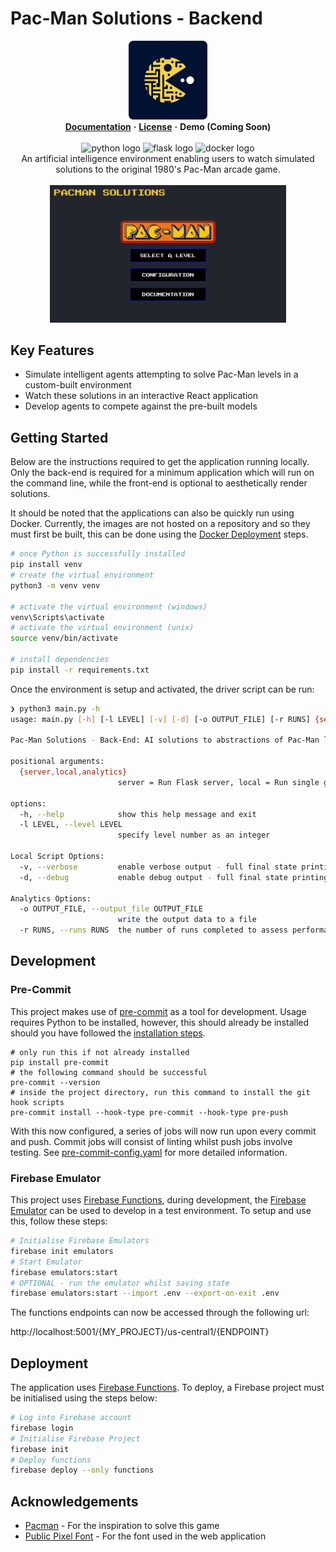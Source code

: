 # Pac-Man Solutions - Backend

<div align="center">
  <img src=assets/solutions-logo.png alt="Pac-Man Solutions Logo" width="25%"/>
</div>

<div align="center">
  <a href="[docs-link]"><strong>Documentation</strong></a>
  <strong>·</strong>
  <a href="license.txt"><strong>License</strong></a>
  <strong>·</strong>
  <strong>Demo (Coming Soon)</strong>
  <br/>
  <br/>
  <img src="https://img.shields.io/badge/python-3670A0?style=for-the-badge&logo=python&logoColor=ffdd54" alt="python logo"/>
  <img src="https://img.shields.io/badge/flask-%23000.svg?style=for-the-badge&logo=flask&logoColor=white" alt="flask logo"/>
  <img src="https://img.shields.io/badge/docker-%230db7ed.svg?style=for-the-badge&logo=docker&logoColor=white" alt="docker logo"/>
</div>

<div align="center" width="50%">
An artificial intelligence environment enabling users to watch simulated solutions to the original 1980's Pac-Man arcade game.
</div>

<br/>
<div align="center">
  <img src=assets/demo.gif alt="Demo gif" width="75%"/>
</div>

## Key Features

- Simulate intelligent agents attempting to solve Pac-Man levels in a custom-built environment
- Watch these solutions in an interactive React application
- Develop agents to compete against the pre-built models

## Getting Started

Below are the instructions required to get the application running locally. Only the back-end is required for a minimum application which will run on the command line, while the front-end is optional to aesthetically render solutions.

It should be noted that the applications can also be quickly run using Docker. Currently, the images are not hosted on a repository and so they must first be built, this can be done using the [Docker Deployment](#deployment) steps.

```bash
# once Python is successfully installed
pip install venv
# create the virtual environment
python3 -m venv venv

# activate the virtual environment (windows)
venv\Scripts\activate
# activate the virtual environment (unix)
source venv/bin/activate

# install dependencies
pip install -r requirements.txt
```

Once the environment is setup and activated, the driver script can be run:

```bash
❯ python3 main.py -h
usage: main.py [-h] [-l LEVEL] [-v] [-d] [-o OUTPUT_FILE] [-r RUNS] {server,local,analytics}

Pac-Man Solutions - Back-End: AI solutions to abstractions of Pac-Man levels.

positional arguments:
  {server,local,analytics}
                        server = Run Flask server, local = Run single game, analytics = Run analytics tool

options:
  -h, --help            show this help message and exit
  -l LEVEL, --level LEVEL
                        specify level number as an integer

Local Script Options:
  -v, --verbose         enable verbose output - full final state printing
  -d, --debug           enable debug output - full final state printing + all noteworthy events

Analytics Options:
  -o OUTPUT_FILE, --output_file OUTPUT_FILE
                        write the output data to a file
  -r RUNS, --runs RUNS  the number of runs completed to assess performance
```

## Development

### Pre-Commit

This project makes use of [pre-commit](https://pre-commit.com/) as a tool for development. Usage requires Python to be installed, however, this should already be installed should you have followed the [installation steps](#back-end-solutions).

```shell
# only run this if not already installed
pip install pre-commit
# the following command should be successful
pre-commit --version
# inside the project directory, run this command to install the git hook scripts
pre-commit install --hook-type pre-commit --hook-type pre-push
```

With this now configured, a series of jobs will now run upon every commit and push. Commit jobs will consist of linting whilst push jobs involve testing. See [pre-commit-config.yaml][pre-commit-path] for more detailed information.


### Firebase Emulator

This project uses [Firebase Functions][functions-link], during development, the [Firebase Emulator][firebase-emulator] can be used to develop in a test environment. To setup and use this, follow these steps:

```bash
# Initialise Firebase Emulators
firebase init emulators
# Start Emulator
firebase emulators:start
# OPTIONAL - run the emulator whilst saving state
firebase emulators:start --import .env --export-on-exit .env
```

The functions endpoints can now be accessed through the following url:

http://localhost:5001/{MY_PROJECT}/us-central1/{ENDPOINT}

## Deployment

The application uses [Firebase Functions][functions-link]. To deploy, a Firebase project must be initialised using the steps below:

```bash
# Log into Firebase account
firebase login
# Initialise Firebase Project
firebase init
# Deploy functions
firebase deploy --only functions
```

## Acknowledgements

- [Pacman](https://www.pacman.com/en/) - For the inspiration to solve this game
- [Public Pixel Font](https://www.fontspace.com/public-pixel-font-f72305) - For the font used in the web application


<!-- MARKDOWN LINKS & IMAGES -->

[docs-link]: https://david-kidd.gitbook.io/ai-solutions-to-pac-man/
[pre-commit-path]: /pacman-solutions-backend/.pre-commit-config.yaml
[functions-link]: https://firebase.google.com/docs/functions
[firebase-emulator]: https://firebase.google.com/docs/emulator-suite
